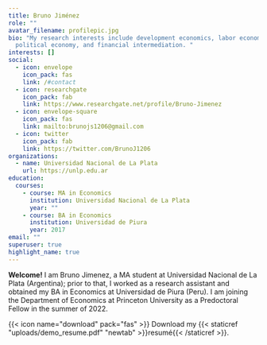 ```yaml
---
title: Bruno Jiménez
role: ""
avatar_filename: profilepic.jpg
bio: "My research interests include development economics, labor economics,
  political economy, and financial intermediation. "
interests: []
social:
  - icon: envelope
    icon_pack: fas
    link: /#contact
  - icon: researchgate
    icon_pack: fab
    link: https://www.researchgate.net/profile/Bruno-Jimenez
  - icon: envelope-square
    icon_pack: fas
    link: mailto:brunojs1206@gmail.com
  - icon: twitter
    icon_pack: fab
    link: https://twitter.com/BrunoJ1206
organizations:
  - name: Universidad Nacional de La Plata
    url: https://unlp.edu.ar
education:
  courses:
    - course: MA in Economics
      institution: Universidad Nacional de La Plata
      year: ""
    - course: BA in Economics
      institution: Universidad de Piura
      year: 2017
email: ""
superuser: true
highlight_name: true
---
```

**Welcome!** I am Bruno Jimenez, a MA student at Universidad Nacional de La Plata (Argentina); prior to that, I worked as a research assistant and obtained my BA in Economics at Universidad de Piura (Peru). I am joining the Department of Economics at Princeton University as a Predoctoral Fellow in the summer of 2022. 

{{< icon name="download" pack="fas" >}} Download my {{< staticref "uploads/demo_resume.pdf" "newtab" >}}resumé{{< /staticref >}}.